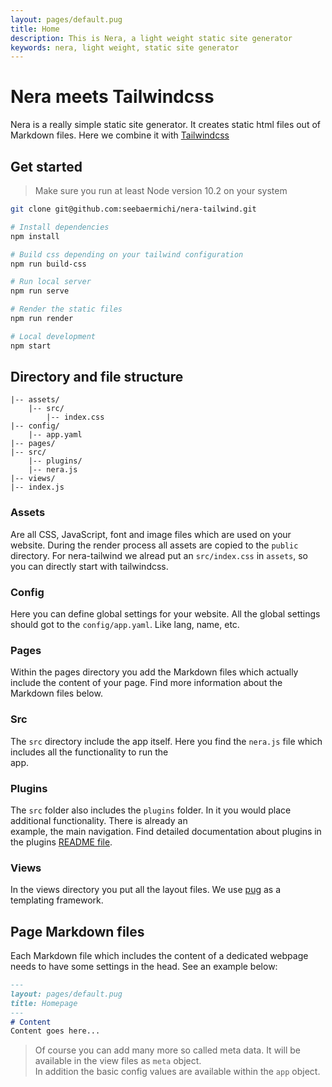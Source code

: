 ```yaml
---
layout: pages/default.pug
title: Home
description: This is Nera, a light weight static site generator
keywords: nera, light weight, static site generator
---
```

# Nera meets Tailwindcss
Nera is a really simple static site generator. It creates static html files out of  
Markdown files. Here we combine it with [Tailwindcss](https://tailwindcss.com/)

## Get started
> Make sure you run at least Node version 10.2 on your system

```bash
git clone git@github.com:seebaermichi/nera-tailwind.git

# Install dependencies
npm install

# Build css depending on your tailwind configuration
npm run build-css

# Run local server
npm run serve

# Render the static files
npm run render

# Local development
npm start
```

## Directory and file structure
```
|-- assets/
    |-- src/
        |-- index.css
|-- config/
    |-- app.yaml
|-- pages/
|-- src/
    |-- plugins/
    |-- nera.js
|-- views/
|-- index.js
```

### Assets
Are all CSS, JavaScript, font and image files which are used on your website. During the render process all assets are copied to the `public` directory. For nera-tailwind we alread put an `src/index.css` in `assets`, so you can directly start with tailwindcss.

### Config
Here you can define global settings for your website. All the global settings should got to the `config/app.yaml`. Like lang, name, etc.

### Pages
Within the pages directory you add the Markdown files which actually include the content of your page. Find more information about the Markdown files below.

### Src
The `src` directory include the app itself. Here you find the `nera.js` file which includes all the functionality to run the  
app.

### Plugins
The `src` folder also includes the `plugins` folder. In it you would place additional functionality. There is already an  
example, the main navigation. Find detailed documentation about plugins in the plugins [README file](https://github.com/seebaermichi/nera-plugins/tree/master/plugins).

### Views
In the views directory you put all the layout files. We use [pug](https://pugjs.org/api/getting-started.html) as a templating framework.

## Page Markdown files
Each Markdown file which includes the content of a dedicated webpage needs to have some settings in the head. See an example below:
```markdown
---
layout: pages/default.pug
title: Homepage
---
# Content
Content goes here...
```
> Of course you can add many more so called meta data. It will be available in the view files as `meta` object.  
> In addition the basic config values are available within the `app` object.
